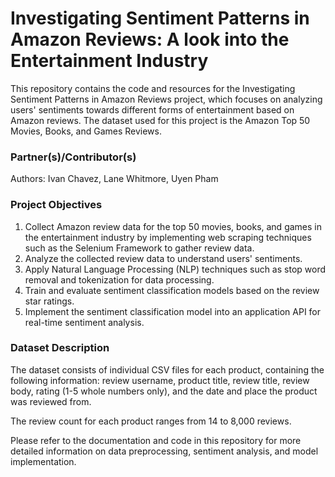 # **Investigating Sentiment Patterns in Amazon Reviews: A look into the Entertainment Industry**

This repository contains the code and resources for the Investigating Sentiment Patterns in Amazon Reviews project, which focuses on analyzing users' sentiments towards different forms of entertainment based on Amazon reviews. The dataset used for this project is the Amazon Top 50 Movies, Books, and Games Reviews.

### **Partner(s)/Contributor(s)**

Authors: Ivan Chavez, Lane Whitmore, Uyen Pham

### **Project Objectives**

1. Collect Amazon review data for the top 50 movies, books, and games in the entertainment industry by implementing web scraping techniques such as the Selenium Framework to gather review data.
2. Analyze the collected review data to understand users' sentiments.
3. Apply Natural Language Processing (NLP) techniques such as stop word removal and tokenization for data processing.
4. Train and evaluate sentiment classification models based on the review star ratings.
5. Implement the sentiment classification model into an application API for real-time sentiment analysis.

### **Dataset Description**

The dataset consists of individual CSV files for each product, containing the following information: review username, product title, review title, review body, rating (1-5 whole numbers only), and the date and place the product was reviewed from.

The review count for each product ranges from 14 to 8,000 reviews.

Please refer to the documentation and code in this repository for more detailed information on data preprocessing, sentiment analysis, and model implementation.
